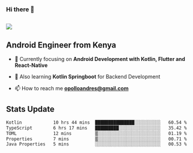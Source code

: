 ### Hi there 👋
<h2 align="left"><img src="https://readme-typing-svg.herokuapp.com?color='blue'&lines=I'm+Andrew+Opollo😊;Welcome+to+my+Github😜"> </h2>

## Android Engineer from Kenya


- 🌱 Currently focusing on **Android Development with Kotlin, Flutter and React-Native**

- 🔭 Also learning **Kotlin Springboot** for Backend Development

- 📫 How to reach me **opolloandres@gmail.com**


## Stats Update
<!--START_SECTION:waka-->

```txt
Kotlin            10 hrs 44 mins  ███████████████░░░░░░░░░░   60.54 %
TypeScript        6 hrs 17 mins   █████████░░░░░░░░░░░░░░░░   35.42 %
TOML              12 mins         ▒░░░░░░░░░░░░░░░░░░░░░░░░   01.19 %
Properties        7 mins          ▒░░░░░░░░░░░░░░░░░░░░░░░░   00.71 %
Java Properties   5 mins          ░░░░░░░░░░░░░░░░░░░░░░░░░   00.53 %
```

<!--END_SECTION:waka-->


